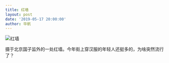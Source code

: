 ```yaml
---
title: 红墙
layout: post
date: '2019-05-17 20:00:00'
author: 华航
---
```


![红墙](https://dl.darkmatter.cn/albums/2019/2019-05-02-%E5%8C%97%E4%BA%AC%E8%83%A1%E5%90%8C%E6%89%AB%E8%A1%97/Web/2019%E5%B9%B405%E6%9C%8802%E6%97%A5%20%E5%8C%97%E4%BA%AC%E8%83%A1%E5%90%8C%E6%89%AB%E8%A1%97%20%E7%AC%AC%E5%9B%9B%E7%BB%84/%E7%AC%AC%E5%9B%9B%E7%BB%84-6.JPG)

摄于北京国子监外的一处红墙。今年街上穿汉服的年轻人还挺多的，为啥突然流行了？